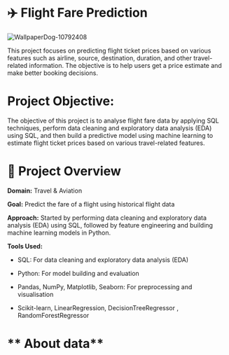 # ✈️ **Flight Fare Prediction**


![WallpaperDog-10792408](https://github.com/user-attachments/assets/c2e2ab27-5429-4422-a76b-366ed773e408)

This project focuses on predicting flight ticket prices based on various features such as airline, source, destination, duration, and other travel-related information. The objective is to help users get a price estimate and make better booking decisions.

# Project Objective:
The objective of this project is to analyse flight fare data by applying SQL techniques, perform data cleaning and exploratory data analysis (EDA) using SQL, and then build a predictive model using machine learning to estimate flight ticket prices based on various travel-related features.

# 📌 **Project Overview**
**Domain:** Travel & Aviation

**Goal:** Predict the fare of a flight using historical flight data

**Approach:** Started by performing data cleaning and exploratory data analysis (EDA) using SQL, followed by feature engineering and building machine learning models in Python.

**Tools Used:**

- SQL: For data cleaning and exploratory data analysis (EDA)

- Python: For model building and evaluation

- Pandas, NumPy, Matplotlib, Seaborn: For preprocessing and visualisation

- Scikit-learn, LinearRegression, DecisionTreeRegressor , RandomForestRegressor

# ** About data**


